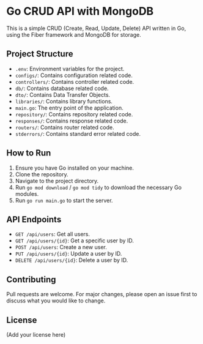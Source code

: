 # Go CRUD API with MongoDB

This is a simple CRUD (Create, Read, Update, Delete) API written in Go, using the Fiber framework and MongoDB for storage.

## Project Structure

- `.env`: Environment variables for the project.
- `configs/`: Contains configuration related code.
- `controllers/`: Contains controller related code.
- `db/`: Contains database related code.
- `dto/`: Contains Data Transfer Objects.
- `libraries/`: Contains library functions.
- `main.go`: The entry point of the application.
- `repository/`: Contains repository related code.
- `responses/`: Contains response related code.
- `routers/`: Contains router related code.
- `stderrors/`: Contains standard error related code.

## How to Run

1. Ensure you have Go installed on your machine.
2. Clone the repository.
3. Navigate to the project directory.
4. Run `go mod download` / `go mod tidy` to download the necessary Go modules.
5. Run `go run main.go` to start the server.

## API Endpoints

- `GET /api/users`: Get all users.
- `GET /api/users/{id}`: Get a specific user by ID.
- `POST /api/users`: Create a new user.
- `PUT /api/users/{id}`: Update a user by ID.
- `DELETE /api/users/{id}`: Delete a user by ID.

## Contributing

Pull requests are welcome. For major changes, please open an issue first to discuss what you would like to change.

## License

(Add your license here)